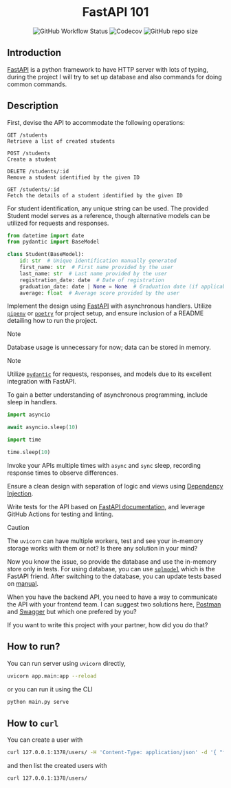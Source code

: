 <h1 align="center">FastAPI 101</h1>

<p align="center">
    <img alt="GitHub Workflow Status" src="https://img.shields.io/github/actions/workflow/status/1995parham-learning/fastapi101/ci.yml?logo=github&style=for-the-badge">
    <img alt="Codecov" src="https://img.shields.io/codecov/c/github/1995parham-learning/fastapi101?logo=codecov&style=for-the-badge">
    <img alt="GitHub repo size" src="https://img.shields.io/github/repo-size/1995parham-learning/fastapi101?logo=github&style=for-the-badge">
</p>

## Introduction

[FastAPI](https://fastapi.tiangolo.com/) is a python framework to have HTTP server with lots of typing,
during the project I will try to set up database and also commands for doing common commands.

## Description

First, devise the API to accommodate the following operations:

```
GET /students
Retrieve a list of created students

POST /students
Create a student

DELETE /students/:id
Remove a student identified by the given ID

GET /students/:id
Fetch the details of a student identified by the given ID
```

For student identification, any unique string can be used. The provided Student model serves as a reference,
though alternative models can be utilized for requests and responses.

```python
from datetime import date
from pydantic import BaseModel

class Student(BaseModel):
    id: str  # Unique identification manually generated
    first_name: str  # First name provided by the user
    last_name: str  # Last name provided by the user
    registration_date: date  # Date of registration
    graduation_date: date | None = None  # Graduation date (if applicable)
    average: float  # Average score provided by the user
```

Implement the design using [FastAPI](https://fastapi.tiangolo.com/) with asynchronous handlers.
Utilize [`pipenv`](https://pipenv.pypa.io/en/latest/) or [`poetry`](https://python-poetry.org/) for project setup,
and ensure inclusion of a README detailing how to run the project.

> [!NOTE]
> Database usage is unnecessary for now; data can be stored in memory.

> [!NOTE]
> Utilize [`pydantic`](https://docs.pydantic.dev/latest/) for requests, responses, and models due to its excellent integration with FastAPI.

To gain a better understanding of asynchronous programming, include sleep in handlers.

```python
import asyncio

await asyncio.sleep(10)
```

```python
import time

time.sleep(10)
```

Invoke your APIs multiple times with `async` and `sync` sleep, recording response times to observe differences.

Ensure a clean design with separation of logic and views using [Dependency Injection](https://fastapi.tiangolo.com/tutorial/dependencies/).

Write tests for the API based on [FastAPI documentation](https://fastapi.tiangolo.com/tutorial/testing/), and leverage GitHub Actions for testing and linting.

> [!CAUTION]
> The `uvicorn` can have multiple workers, test and see your in-memory storage works with them or not?
> Is there any solution in your mind?

Now you know the issue, so provide the database and use the in-memory store only in tests.
For using database, you can use [`sqlmodel`](https://github.com/tiangolo/sqlmodel) which is the FastAPI friend.
After switching to the database, you can update tests based on [manual](https://fastapi.tiangolo.com/advanced/testing-database/).

When you have the backend API, you need to have a way to communicate the API with your frontend team.
I can suggest two solutions here, [Postman](https://www.postman.com/) and [Swagger](https://swagger.io/) but which one prefered by you?

If you want to write this project with your partner, how did you do that?

## How to run?

You can run server using `uvicorn` directly,

```bash
uvicorn app.main:app --reload
```

or you can run it using the CLI

```bash
python main.py serve
```

## How to `curl`

You can create a user with

```bash
curl 127.0.0.1:1378/users/ -H 'Content-Type: application/json' -d '{ "first_name": "Parham", "last_name": "Alvani", "average": 19.0  }'
```

and then list the created users with

```bash
curl 127.0.0.1:1378/users/
```
